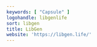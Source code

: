 ```yaml
---
keywords: [ "Capsule" ]
logohandle: libgenlife
sort: libgen
title: LibGen
website: 'https://libgen.life/'
---
```

